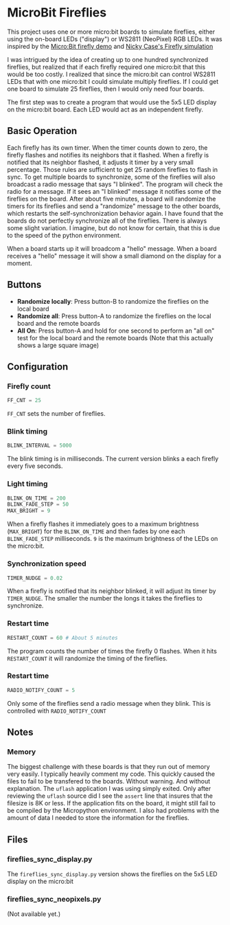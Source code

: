 # MicroBit Fireflies

This project uses one or more micro:bit boards to simulate fireflies, either using the on-board LEDs ("display") or WS2811 (NeoPixel) RGB LEDs. It was inspired by the [Micro:Bit firefly demo](http://microbit-micropython.readthedocs.io/en/latest/tutorials/radio.html#fireflies) and [Nicky Case's Firefly simulation](http://ncase.me/fireflies/)

I was intrigued by the idea of creating up to one hundred synchronized fireflies, but realized that if each firefly required one micro:bit that this would be too costly. I realized that since the micro:bit can control WS2811 LEDs that with one micro:bit I could simulate multiply fireflies. If I could get one board to simulate 25 fireflies, then I would only need four boards.

The first step was to create a program that would use the 5x5 LED display on the micro:bit board. Each LED would act as an independent firefly.

## Basic Operation
Each firefly has its own timer. When the timer counts down to zero, the firefly flashes and notifies its neighbors that it flashed. When a firefly is notified that its neighbor flashed, it adjusts it timer by a very small percentage. Those rules are sufficient to get 25 random fireflies to flash in sync. To get multiple boards to synchronize, some of the fireflies will also broadcast a radio message that says "I blinked". The program will check the radio for a message. If it sees an "I blinked" message it notifies some of the fireflies on the board. After about five minutes, a board will randomize the timers for its fireflies and send a "randomize" message to the other boards, which restarts the self-synchronization behavior again.
I have found that the boards do not perfectly synchronize all of the fireflies. There is always some slight variation. I imagine, but do not know for certain, that this is due to the speed of the python environment.

When a board starts up it will broadcom a "hello" message. When a board receives a "hello" message it will show a small diamond on the display for a moment.

## Buttons
* **Randomize locally**: Press button-B to randomize the fireflies on the local board
* **Randomize all**: Press button-A to randomize the fireflies on the local board and the remote boards
* **All On**: Press button-A and hold for one second to perform an "all on" test for the local board and the remote boards (Note that this actually shows a large square image)

## Configuration
### Firefly count
```python
FF_CNT = 25
```
`FF_CNT` sets the number of fireflies. 
### Blink timing
```python
BLINK_INTERVAL = 5000
```
The blink timing is in milliseconds. The current version blinks a each firefly every five seconds.
### Light timing
```python
BLINK_ON_TIME = 200
BLINK_FADE_STEP = 50
MAX_BRIGHT = 9
```
When a firefly flashes it immediately goes to a maximum brightness (`MAX_BRIGHT`) for the `BLINK_ON_TIME` and then fades by one each `BLINK_FADE_STEP` milliseconds. `9` is the maximum brightness of the LEDs on the micro:bit.
### Synchronization speed
```python
TIMER_NUDGE = 0.02
```
When a firefly is notified that its neighbor blinked, it will adjust its timer by `TIMER_NUDGE`. The smaller the number the longs it takes the fireflies to synchronize.
### Restart time
```python
RESTART_COUNT = 60 # About 5 minutes
```
The program counts the number of times the firefly 0 flashes. When it hits `RESTART_COUNT` it will randomize the timing of the fireflies.
### Restart time
```python
RADIO_NOTIFY_COUNT = 5
```
Only some of the fireflies send a radio message when they blink. This is controlled with `RADIO_NOTIFY_COUNT`
## Notes

### Memory
The biggest challenge with these boards is that they run out of memory very easily. I typically heavily comment my code. This quickly caused the files to fail to be transfered to the boards. Without warning. And without explanation. The `uflash` application I was using simply exited. Only after reviewing the `uflash` source did I see the `assert` line that insures that the filesize is 8K or less.
If the application fits on the board, it might still fail to be compiled by the Micropython environment.
I also had problems with the amount of data I needed to store the information for the fireflies.

## Files
### fireflies_sync_display.py
The `fireflies_sync_display.py` version shows the fireflies on the 5x5 LED display on the micro:bit

### fireflies_sync_neopixels.py
(Not available yet.)
